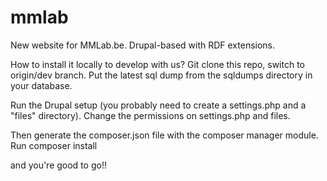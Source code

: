 # mmlab
New website for MMLab.be. Drupal-based with RDF extensions.

How to install it locally to develop with us?
Git clone this repo, switch to origin/dev branch.
Put the latest sql dump from the sqldumps directory in your database.

Run the Drupal setup (you probably need to create a settings.php and a "files" directory).
Change the permissions on settings.php and files.

Then generate the composer.json file with the composer manager module.
Run composer install

and you're good to go!!
